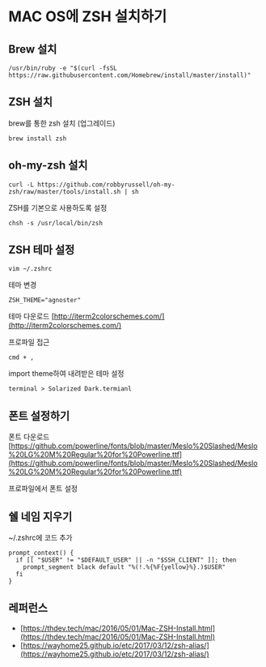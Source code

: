 # MAC OS에 ZSH 설치하기

## Brew 설치

```
/usr/bin/ruby -e "$(curl -fsSL https://raw.githubusercontent.com/Homebrew/install/master/install)"
```

## ZSH 설치

brew를 통한 zsh 설치 (업그레이드)

```
brew install zsh
```

## oh-my-zsh 설치

```
curl -L https://github.com/robbyrussell/oh-my-zsh/raw/master/tools/install.sh | sh
```

ZSH를 기본으로 사용하도록 설정
```
chsh -s /usr/local/bin/zsh
```

## ZSH 테마 설정

```
vim ~/.zshrc
```

테마 변경
```
ZSH_THEME="agnoster"
```
테마 다운로드
[http://iterm2colorschemes.com/](http://iterm2colorschemes.com/)

프로파일 접근
```
cmd + ,
```

import theme하여 내려받은 테마 설정
```
terminal > Solarized Dark.termianl
```

## 폰트 설정하기

폰트 다운로드[https://github.com/powerline/fonts/blob/master/Meslo%20Slashed/Meslo%20LG%20M%20Regular%20for%20Powerline.ttf](https://github.com/powerline/fonts/blob/master/Meslo%20Slashed/Meslo%20LG%20M%20Regular%20for%20Powerline.ttf)

프로파일에서 폰트 설정

## 쉘 네임 지우기

~/.zshrc에 코드 추가
```
prompt_context() {
  if [[ "$USER" != "$DEFAULT_USER" || -n "$SSH_CLIENT" ]]; then
    prompt_segment black default "%(!.%{%F{yellow}%}.)$USER"
  fi
}
```

## 레퍼런스
- [https://thdev.tech/mac/2016/05/01/Mac-ZSH-Install.html](https://thdev.tech/mac/2016/05/01/Mac-ZSH-Install.html)
- [https://wayhome25.github.io/etc/2017/03/12/zsh-alias/](https://wayhome25.github.io/etc/2017/03/12/zsh-alias/)